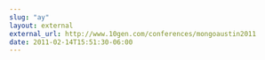 ```yaml
---
slug: "ay"
layout: external
external_url: http://www.10gen.com/conferences/mongoaustin2011
date: 2011-02-14T15:51:30-06:00
---
```

